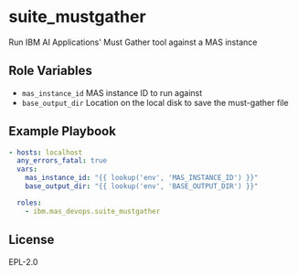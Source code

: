 suite_mustgather
===============

Run IBM AI Applications' Must Gather tool against a MAS instance

Role Variables
--------------

- `mas_instance_id` MAS instance ID to run against
- `base_output_dir` Location on the local disk to save the must-gather file


Example Playbook
----------------

```yaml
- hosts: localhost
  any_errors_fatal: true
  vars:
    mas_instance_id: "{{ lookup('env', 'MAS_INSTANCE_ID') }}"
    base_output_dir: "{{ lookup('env', 'BASE_OUTPUT_DIR') }}"

  roles:
    - ibm.mas_devops.suite_mustgather
```

License
-------

EPL-2.0
